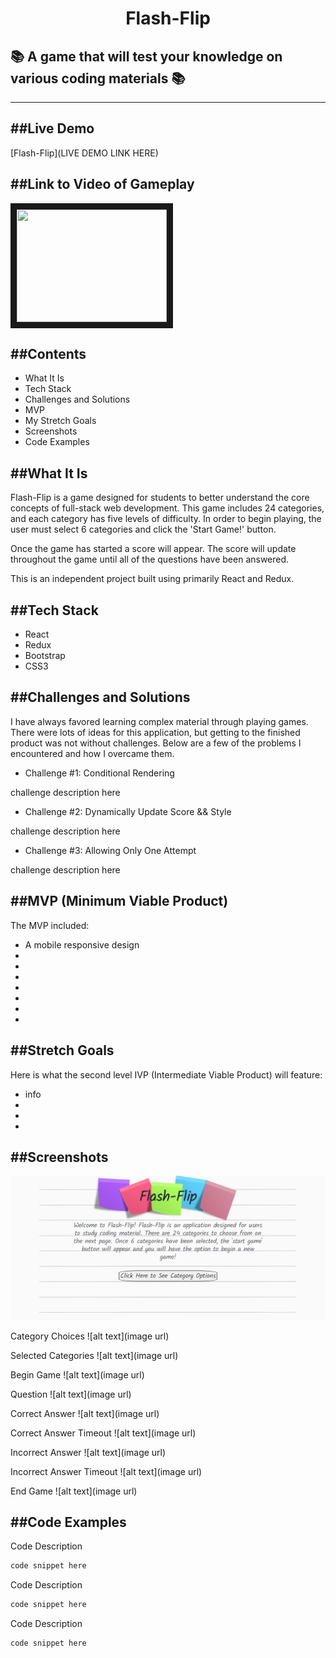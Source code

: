 <h1 align="center">Flash-Flip</h1>

## :books: A game that will test your knowledge on various coding materials :books:



---

##Live Demo
---
[Flash-Flip](LIVE DEMO LINK HERE)

##Link to Video of Gameplay
---
<a href="#" target="_blank"><img src="#" width="240" height="180" border="10" /></a>

##Contents
--- 
  * What It Is
  * Tech Stack
  * Challenges and Solutions
  * MVP
  * My Stretch Goals
  * Screenshots
  * Code Examples

##What It Is
---

Flash-Flip is a game designed for students to better understand the core concepts of full-stack web development. This game includes 24 categories, and each category has five levels of difficulty. In order to begin playing, the user must select 6 categories and click the 'Start Game!' button. 

Once the game has started a score will appear. The score will update throughout the game until all of the questions have been answered.

This is an independent project built using primarily React and Redux.

##Tech Stack
---
  * React
  * Redux
  * Bootstrap
  * CSS3

##Challenges and Solutions
---
I have always favored learning complex material through playing games. There were lots of ideas for this application, but getting to the finished product was not without challenges. Below are a few of the problems I encountered and how I overcame them. 

  * Challenge #1: Conditional Rendering   

challenge description here

  * Challenge #2: Dynamically Update Score && Style

challenge description here

  * Challenge #3: Allowing Only One Attempt

challenge description here

##MVP (Minimum Viable Product)
---  
The MVP included:
  * A mobile responsive design
  * 
  * 
  * 
  * 
  * 
  * 
  * 

##Stretch Goals
---
Here is what the second level IVP (Intermediate Viable Product) will feature:
  * info
  * 
  * 
  * 

##Screenshots
---

![Landing Instructions](/public/flash-flip-landing-page-screenshot.png)

Category Choices
![alt text](image url)

Selected Categories
![alt text](image url)

Begin Game
![alt text](image url)

Question
![alt text](image url)

Correct Answer
![alt text](image url)

Correct Answer Timeout
![alt text](image url)

Incorrect Answer 
![alt text](image url)

Incorrect Answer Timeout 
![alt text](image url)

End Game
![alt text](image url)








##Code Examples
---
Code Description

```javascript
code snippet here
  ```


Code Description

```javascript
code snippet here
  ```

Code Description

```javascript
code snippet here
  ```
